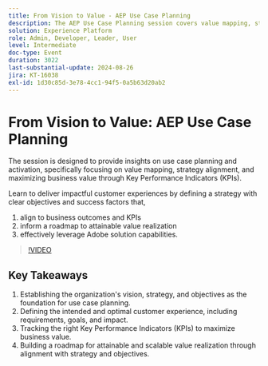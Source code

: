 ```yaml
---
title: From Vision to Value - AEP Use Case Planning
description: The AEP Use Case Planning session covers value mapping, strategy alignment, and maximizing business value through KPIs. It helps organizations align objectives with business outcomes and leverage Adobe solutions for impactful customer experiences.
solution: Experience Platform
role: Admin, Developer, Leader, User
level: Intermediate
doc-type: Event
duration: 3022
last-substantial-update: 2024-08-26
jira: KT-16038
exl-id: 1d30c85d-3e78-4cc1-94f5-0a5b63d20ab2
---
```

# From Vision to Value: AEP Use Case Planning

The session is designed to provide insights on use case planning and activation, specifically focusing on value mapping, strategy alignment, and maximizing business value through Key Performance Indicators (KPIs).

Learn to deliver impactful customer experiences by defining a strategy with clear objectives and success factors that,

1. align to business outcomes and KPIs
1. inform a roadmap to attainable value realization
1. effectively leverage Adobe solution capabilities.

>[!VIDEO](https://video.tv.adobe.com/v/3433025/?learn=on)

## Key Takeaways

1. Establishing the organization's vision, strategy, and objectives as the foundation for use case planning.
1. Defining the intended and optimal customer experience, including requirements, goals, and impact.
1. Tracking the right Key Performance Indicators (KPIs) to maximize business value.
1. Building a roadmap for attainable and scalable value realization through alignment with strategy and objectives.
